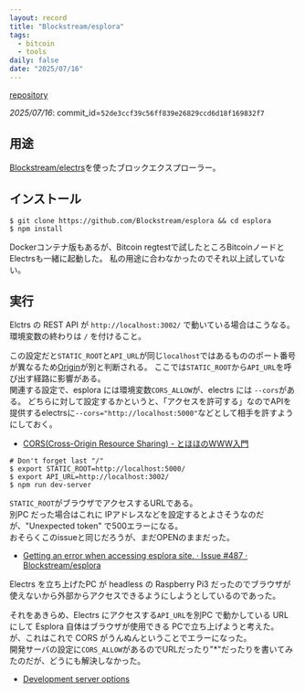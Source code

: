 ```yaml
---
layout: record
title: "Blockstream/esplora"
tags:
  - bitcoin
  - tools
daily: false
date: "2025/07/16"
---
```


[repository](https://github.com/Blockstream/esplora)

_2025/07/16_: commit_id=`52de3ccf39c56ff839e26829ccd6d18f169832f7`

## 用途

[Blockstream/electrs](electrs-bs.md)を使ったブロックエクスプローラー。

## インストール

```console
$ git clone https://github.com/Blockstream/esplora && cd esplora
$ npm install
```

Dockerコンテナ版もあるが、Bitcoin regtestで試したところBitcoinノードとElectrsも一緒に起動した。
私の用途に合わなかったのでそれ以上試していない。

## 実行

Elctrs の REST API が `http://localhost:3002/` で動いている場合はこうなる。  
環境変数の終わりは `/` を付けること。

この設定だと`STATIC_ROOT`と`API_URL`が同じ`localhost`ではあるもののポート番号が異なるため[Origin](https://developer.mozilla.org/ja/docs/Glossary/Origin)が別と判断される。
ここでは`STATIC_ROOT`から`API_URL`を呼び出す経路に影響がある。  
関連する設定で、esplora には環境変数`CORS_ALLOW`が、electrs には `--cors`がある。
どちらに対して設定するかというと、「アクセスを許可する」なのでAPIを提供するelectrsに`--cors="http://localhost:5000"`などとして相手を許すようにしておく。

* [CORS(Cross-Origin Resource Sharing) - とほほのWWW入門](https://www.tohoho-web.com/ex/cors.html)

```console
# Don't forget last "/"
$ export STATIC_ROOT=http://localhost:5000/
$ export API_URL=http://localhost:3002/
$ npm run dev-server
```

`STATIC_ROOT`がブラウザでアクセスするURLである。  
別PC だった場合はこれに IPアドレスなどを設定するとよさそうなのだが、"Unexpected token" で500エラーになる。  
おそらくこのissueと同じだろうが、まだOPENのままだった。

* [Getting an error when accessing esplora site. · Issue #487 · Blockstream/esplora](https://github.com/Blockstream/esplora/issues/487)

Electrs を立ち上げたPC が headless の Raspberry Pi3 だったのでブラウザが使えないから外部からアクセスできるようにしようとしているのであった。

それをあきらめ、Electrs にアクセスする`API_URL`を別PC で動かしている URL にして Esplora 自体はブラウザが使用できる PCで立ち上げようと考えた。  
が、これはこれで CORS がうんぬんということでエラーになった。  
開発サーバの設定に`CORS_ALLOW`があるのでURLだったり"*"だったりを書いてみたのだが、どうにも解決しなかった。

* [Development server options](https://github.com/Blockstream/esplora?tab=readme-ov-file#development-server-options)
